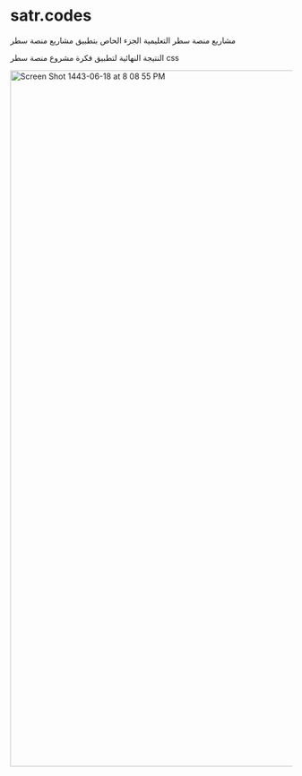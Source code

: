 # satr.codes
مشاريع منصة سطر التعليمية 
الجزء الحاص بتطبيق مشاريع منصة سطر 

النتيجة النهائية لتطبيق فكرة مشروع منصة سطر css


<img width="1243" alt="Screen Shot 1443-06-18 at 8 08 55 PM" src="https://user-images.githubusercontent.com/36178234/150569531-33571079-e28e-488c-bdfd-1775645cf38b.png">
